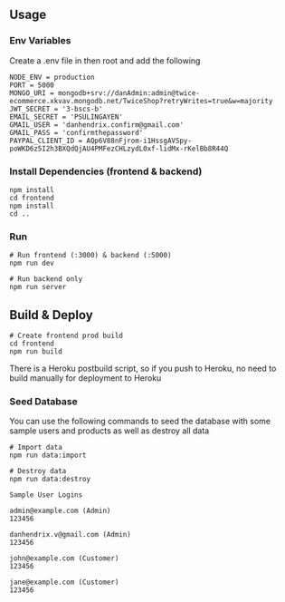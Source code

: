 ## Usage

### Env Variables

Create a .env file in then root and add the following

```
NODE_ENV = production
PORT = 5000
MONGO_URI = mongodb+srv://danAdmin:admin@twice-ecommerce.xkvav.mongodb.net/TwiceShop?retryWrites=true&w=majority
JWT_SECRET = '3-bscs-b'
EMAIL_SECRET = 'PSULINGAYEN'
GMAIL_USER = 'danhendrix.confirm@gmail.com'
GMAIL_PASS = 'confirmthepassword'
PAYPAL_CLIENT_ID = AQp6V88nFjrom-i1HssgAVSpy-poWKD6z5I2h3BXQdQjAU4PMFezCHLzydL0xf-lidMx-rKelBb8R44Q
```

### Install Dependencies (frontend & backend)

```
npm install
cd frontend
npm install
cd ..
```

### Run

```
# Run frontend (:3000) & backend (:5000)
npm run dev

# Run backend only
npm run server
```

## Build & Deploy

```
# Create frontend prod build
cd frontend
npm run build
```

There is a Heroku postbuild script, so if you push to Heroku, no need to build manually for deployment to Heroku

### Seed Database

You can use the following commands to seed the database with some sample users and products as well as destroy all data

```
# Import data
npm run data:import

# Destroy data
npm run data:destroy
```

```
Sample User Logins

admin@example.com (Admin)
123456

danhendrix.v@gmail.com (Admin)
123456

john@example.com (Customer)
123456

jane@example.com (Customer)
123456
```
